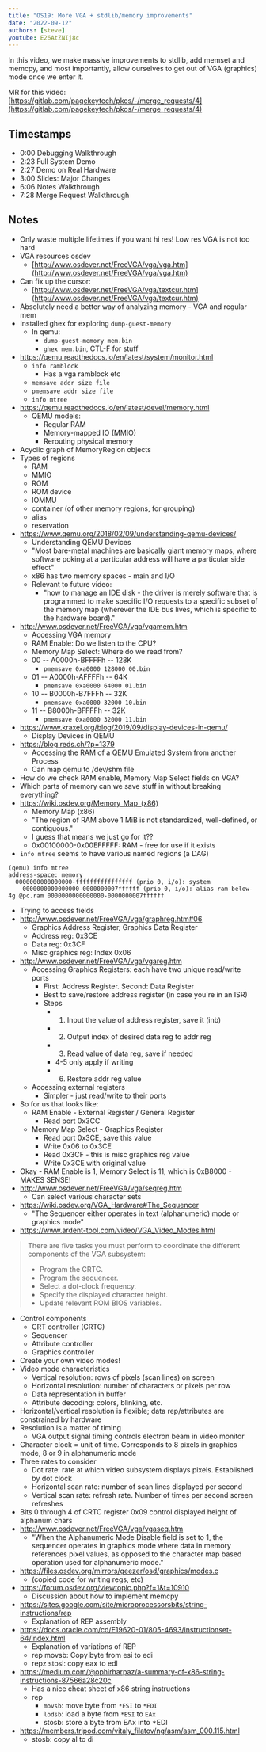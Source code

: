 ```yaml
---
title: "OS19: More VGA + stdlib/memory improvements"
date: "2022-09-12"
authors: [steve]
youtube: E26AtZNIj8c
---
```


<YouTubePlayer youtubeLink={frontmatter.youtube} />

In this video, we make massive improvements to stdlib, add memset and memcpy, and most importantly, allow ourselves to get out of VGA (graphics) mode once we enter it.

MR for this video: [https://gitlab.com/pagekeytech/pkos/-/merge_requests/4](https://gitlab.com/pagekeytech/pkos/-/merge_requests/4)

<!-- truncate -->

## Timestamps
- 0:00 Debugging Walkthrough
- 2:23 Full System Demo
- 2:27 Demo on Real Hardware
- 3:00 Slides: Major Changes
- 6:06 Notes Walkthrough
- 7:28 Merge Request Walkthrough

## Notes
- Only waste multiple lifetimes if you want hi res! Low res VGA is not too hard  
- VGA resources osdev  
	- [http://www.osdever.net/FreeVGA/vga/vga.htm](http://www.osdever.net/FreeVGA/vga/vga.htm)  
- Can fix up the cursor:  
	- [http://www.osdever.net/FreeVGA/vga/textcur.htm](http://www.osdever.net/FreeVGA/vga/textcur.htm)  
- Absolutely need a better way of analyzing memory - VGA and regular mem
- Installed ghex for exploring `dump-guest-memory`
	- In qemu: 
		- `dump-guest-memory mem.bin`
		- `ghex mem.bin`, CTL-F for stuff
- https://qemu.readthedocs.io/en/latest/system/monitor.html
	- `info ramblock`
		- Has a vga ramblock etc
	- `memsave addr size file`
	- `pmemsave addr size file`
	- `info mtree`
- https://qemu.readthedocs.io/en/latest/devel/memory.html
	- QEMU models:
		- Regular RAM
		- Memory-mapped IO (MMIO)
		- Rerouting physical memory
- Acyclic graph of MemoryRegion objects
- Types of regions
	- RAM
	- MMIO
	- ROM
	- ROM device
	- IOMMU
	- container (of other memory regions, for grouping)
	- alias
	- reservation
- https://www.qemu.org/2018/02/09/understanding-qemu-devices/
	- Understanding QEMU Devices
	- "Most bare-metal machines are basically giant memory maps, where software poking at a particular address will have a particular side effect"
	- x86 has two memory spaces - main and I/O
	- Relevant to future video:
		- "how to manage an IDE disk - the driver is merely software that is programmed to make specific I/O requests to a specific subset of the memory map (wherever the IDE bus lives, which is specific to the hardware board)."
- http://www.osdever.net/FreeVGA/vga/vgamem.htm
	- Accessing VGA memory
	- RAM Enable: Do we listen to the CPU?
	- Memory Map Select: Where do we read from?
	- 00 -- A0000h-BFFFFh -- 128K
		- `pmemsave 0xa0000 128000 00.bin`
	- 01 -- A0000h-AFFFFh -- 64K
		- `pmemsave 0xa0000 64000 01.bin`
	- 10 -- B0000h-B7FFFh -- 32K
		- `pmemsave 0xa0000 32000 10.bin`
	- 11 -- B8000h-BFFFFh -- 32K
		- `pmemsave 0xa0000 32000 11.bin`
- https://www.kraxel.org/blog/2019/09/display-devices-in-qemu/
	- Display Devices in QEMU
- https://blog.reds.ch/?p=1379
	- Accessing the RAM of a QEMU Emulated System from another Process
	- Can map qemu to /dev/shm file
- How do we check RAM enable, Memory Map Select fields on VGA?
- Which parts of memory can we save stuff in without breaking everything?
- https://wiki.osdev.org/Memory_Map_(x86)
	- Memory Map (x86)
	- "The region of RAM above 1 MiB is not standardized, well-defined, or contiguous."
	- I guess that means we just go for it??
	- 0x00100000-0x00EFFFFF: RAM - free for use if it exists
- `info mtree` seems to have various named regions (a DAG)
```
(qemu) info mtree
address-space: memory
  0000000000000000-ffffffffffffffff (prio 0, i/o): system
    0000000000000000-0000000007ffffff (prio 0, i/o): alias ram-below-4g @pc.ram 0000000000000000-0000000007ffffff
```
- Trying to access fields
- http://www.osdever.net/FreeVGA/vga/graphreg.htm#06
	- Graphics Address Register, Graphics Data Register
	- Address reg: 0x3CE
	- Data reg: 0x3CF
	- Misc graphics reg: Index 0x06
- http://www.osdever.net/FreeVGA/vga/vgareg.htm
	- Accessing Graphics Registers: each have two unique read/write ports
		- First: Address Register. Second: Data Register
		- Best to save/restore address register (in case you're in an ISR)
		- Steps
			- 1. Input the value of address register, save it (inb)
			- 2. Output index of desired data reg to addr reg
			- 3. Read value of data reg, save if needed
			- 4-5 only apply if writing
			- 6. Restore addr reg value
	- Accessing external registers
		- Simpler - just read/write to their ports
- So for us that looks like:
	- RAM Enable - External Register / General Register
		- Read port 0x3CC
	- Memory Map Select - Graphics Register
		- Read port 0x3CE, save this value
		- Write 0x06 to 0x3CE
		- Read 0x3CF - this is misc graphics reg value
		- Write 0x3CE with original value
- Okay - RAM Enable is 1, Memory Select is 11, which is 0xB8000 - MAKES SENSE!
- http://www.osdever.net/FreeVGA/vga/seqreg.htm
	- Can select various character sets
- https://wiki.osdev.org/VGA_Hardware#The_Sequencer
	- "The Sequencer either operates in text (alphanumeric) mode or graphics mode"
- https://www.ardent-tool.com/video/VGA_Video_Modes.html
> There are five tasks you must perform to coordinate the different components of the VGA subsystem:
> - Program the CRTC.
> - Program the sequencer.
> - Select a dot-clock frequency.
> - Specify the displayed character height.
> - Update relevant ROM BIOS variables.
-  Control components
	- CRT controller (CRTC)
	- Sequencer
	- Attribute controller
	- Graphics controller
- Create your own video modes!
- Video mode characteristics
	- Vertical resolution: rows of pixels (scan lines) on screen
	- Horizontal resolution: number of characters or pixels per row
	- Data representation in buffer
	- Attribute decoding: colors, blinking, etc.
- Horizontal/vertical resolution is flexible; data rep/attributes are constrained by hardware
- Resolution is a matter of timing
	- VGA output signal timing controls electron beam in video monitor
- Character clock = unit of time. Corresponds to 8 pixels in graphics mode, 8 or 9 in alphanumeric mode
- Three rates to consider
	- Dot rate: rate at which video subsystem displays pixels. Established by dot clock
	- Horizontal scan rate: number of scan lines displayed per second
	- Vertical scan rate: refresh rate. Number of times per second screen refreshes
- Bits 0 through 4 of CRTC register 0x09 control displayed height of alphanum chars
- http://www.osdever.net/FreeVGA/vga/vgaseq.htm
	- "When the Alphanumeric Mode Disable field is set to 1, the sequencer operates in graphics mode where data in memory references pixel values, as opposed to the character map based operation used for alphanumeric mode."
- https://files.osdev.org/mirrors/geezer/osd/graphics/modes.c
	- (copied code for writing regs, etc)
- https://forum.osdev.org/viewtopic.php?f=1&t=10910
	- Discussion about how to implement memcpy
- https://sites.google.com/site/microprocessorsbits/string-instructions/rep
	- Explanation of REP assembly
- https://docs.oracle.com/cd/E19620-01/805-4693/instructionset-64/index.html
	- Explanation of variations of REP
	- rep movsb: Copy byte from esi to edi
	- repz stosl: copy eax to edl
- https://medium.com/@ophirharpaz/a-summary-of-x86-string-instructions-87566a28c20c
	- Has a nice cheat sheet of x86 string instructions
	- rep
		- `movsb`: move byte from `*ESI` to `*EDI`
		- `lodsb`: load a byte from `*ESI` to `EAx`
		- stosb: store a byte from EAx into \*EDI
- https://members.tripod.com/vitaly_filatov/ng/asm/asm_000.115.html
	- stosb: copy al to di
